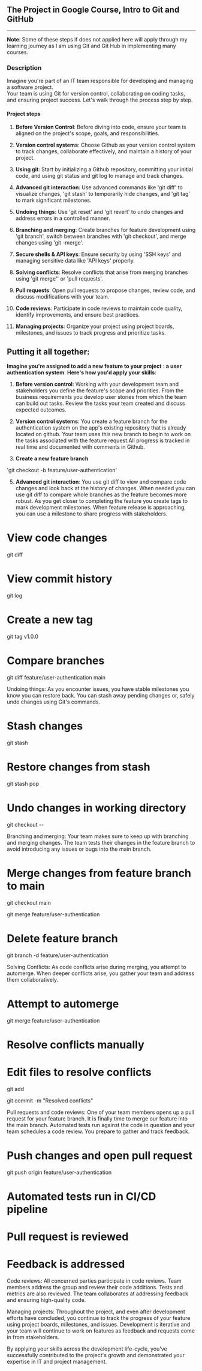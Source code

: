 ## The Project in Google Course, Intro to Git and GitHub
---
**Note**: Some of these steps if does not applied here will apply through my learning journey as I am using Git and Git Hub in implementing many courses.
### Description

  Imagine you're part of an IT team responsible for developing and managing a software project.  
	Your team is using Git for version control, collaborating on coding tasks, and ensuring project success. Let's walk through the process step by step.

#### Project steps

1. **Before Version Control**: Before diving into code, ensure your team is aligned on the project's scope, goals, and responsibilities.
  
2. **Version control systems**: Choose Github as your version control system to track changes, collaborate effectively, and maintain a history of your project.

3. **Using git**: Start by initializing a Github repository, committing your initial code, and using git status and git log to manage and track changes.

4. **Advanced git interaction**: Use advanced commands like 'git diff' to visualize changes, 'git stash' to temporarily hide changes, and 'git tag' to mark significant milestones.

5. **Undoing things**: Use 'git reset' and 'git revert' to undo changes and address errors in a controlled manner.

6. **Branching and merging**: Create branches for feature development using 'git branch', switch between branches with 'git checkout',
    and merge changes using 'git -merge'.

8. **Secure shells & API keys**: Ensure security by using 'SSH keys' and managing sensitive data like 'API keys' properly.

9. **Solving conflicts**: Resolve conflicts that arise from merging branches using 'git merge'' or 'pull requests'.

10. **Pull requests**: Open pull requests to propose changes, review code, and discuss modifications with your team.

11. **Code reviews**: Participate in code reviews to maintain code quality, identify improvements, and ensure best practices.

12. **Managing projects**: Organize your project using project boards, milestones, and issues to track progress and prioritize tasks.

## Putting it all together:

**Imagine you're assigned to add a new feature to your project** : **a user authentication system**. **Here's how you'd apply your skills**:

1. **Before version control**: Working with your development team and stakeholders you define the feature's scope and priorities.
			From the business requirements you develop user stories from which the team can build out tasks. Review the tasks your team created and
   discuss expected outcomes.

3. **Version control systems**: You create a feature branch for the authentication system on the app's existing repository that is already located on github.
   	Your team uses this new branch to begin to work on the tasks associated with the feature request.All progress is tracked in real time and documented with comments in Github.

4. **Create a new feature branch**

'git checkout -b feature/user-authentication'

5. **Advanced git interaction**: You use git diff to view and compare code changes and look back at the history of changes. When needed you can use git diff to compare whole branches as the feature becomes more robust. As you get closer to completing the feature you create tags to mark development milestones. When feature release is approaching, you can use a milestone to share progress with stakeholders.

# View code changes

git diff

# View commit history

git log

# Create a new tag

git tag v1.0.0

# Compare branches

git diff feature/user-authentication main

Undoing things: As you encounter issues, you have stable milestones you know you can restore back. You can stash away pending changes or, safely undo changes using Git's commands.

# Stash changes

git stash

# Restore changes from stash

git stash pop

# Undo changes in working directory

git checkout -- <file>

Branching and merging:  Your team makes sure to keep up with branching and merging changes. The team tests their changes in the feature branch to avoid introducing any issues or bugs into the main branch. 

# Merge changes from feature branch to main

git checkout main

git merge feature/user-authentication

# Delete feature branch

git branch -d feature/user-authentication

Solving Conflicts: As code conflicts arise during merging, you attempt to automerge. When deeper conflicts arise, you gather your team and address them collaboratively.

# Attempt to automerge

git merge feature/user-authentication

# Resolve conflicts manually

# Edit files to resolve conflicts

git add <resolved-files>

git commit -m "Resolved conflicts"

Pull requests and code reviews: One of your team members opens up a pull request for your feature branch. It is finally time to merge our feature into the main branch. Automated tests run against the code in question and your team schedules a code review. You prepare to gather and track feedback.

# Push changes and open pull request

git push origin feature/user-authentication

# Automated tests run in CI/CD pipeline

# Pull request is reviewed

# Feedback is addressed

Code reviews: All concerned parties participate in code reviews. Team members address the group and review their code additions. Tests and metrics are also reviewed. The team collaborates at addressing feedback and ensuring high-quality code.

Managing projects: Throughout the project, and even after development efforts have concluded, you continue to track the progress of your feature using project boards, milestones, and issues. Development is iterative and your team will continue to work on features as feedback and requests come in from stakeholders.

By applying your skills across the development life-cycle, you've successfully contributed to the project's growth and demonstrated your expertise in IT and project management.
